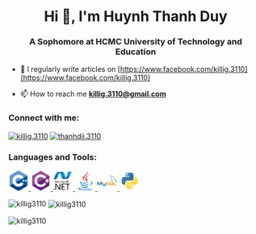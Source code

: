 <h1 align="center">Hi 👋, I'm Huynh Thanh Duy</h1>
<h3 align="center">A Sophomore at HCMC University of Technology and Education</h3>

- 📝 I regularly write articles on [https://www.facebook.com/killig.3110](https://www.facebook.com/killig.3110)

- 📫 How to reach me **killig.3110@gmail.com**

<h3 align="left">Connect with me:</h3>
<p align="left">
<a href="https://fb.com/killig.3110" target="blank"><img align="center" src="https://raw.githubusercontent.com/rahuldkjain/github-profile-readme-generator/master/src/images/icons/Social/facebook.svg" alt="killig.3110" height="30" width="40" /></a>
<a href="https://instagram.com/thanhdii.3110" target="blank"><img align="center" src="https://raw.githubusercontent.com/rahuldkjain/github-profile-readme-generator/master/src/images/icons/Social/instagram.svg" alt="thanhdii.3110" height="30" width="40" /></a>
</p>

<h3 align="left">Languages and Tools:</h3>
<p align="left"> <a href="https://www.w3schools.com/cpp/" target="_blank" rel="noreferrer"> <img src="https://raw.githubusercontent.com/devicons/devicon/master/icons/cplusplus/cplusplus-original.svg" alt="cplusplus" width="40" height="40"/> </a> <a href="https://www.w3schools.com/cs/" target="_blank" rel="noreferrer"> <img src="https://raw.githubusercontent.com/devicons/devicon/master/icons/csharp/csharp-original.svg" alt="csharp" width="40" height="40"/> </a> <a href="https://dotnet.microsoft.com/" target="_blank" rel="noreferrer"> <img src="https://raw.githubusercontent.com/devicons/devicon/master/icons/dot-net/dot-net-original-wordmark.svg" alt="dotnet" width="40" height="40"/> </a> <a href="https://www.java.com" target="_blank" rel="noreferrer"> <img src="https://raw.githubusercontent.com/devicons/devicon/master/icons/java/java-original.svg" alt="java" width="40" height="40"/> </a> <a href="https://www.mysql.com/" target="_blank" rel="noreferrer"> <img src="https://raw.githubusercontent.com/devicons/devicon/master/icons/mysql/mysql-original-wordmark.svg" alt="mysql" width="40" height="40"/> </a> <a href="https://www.python.org" target="_blank" rel="noreferrer"> <img src="https://raw.githubusercontent.com/devicons/devicon/master/icons/python/python-original.svg" alt="python" width="40" height="40"/> </a> </p>

<p><img align="left" src="https://github-readme-stats.vercel.app/api/top-langs?username=killig3110&show_icons=true&locale=en&layout=compact" alt="killig3110" /></p>

<p>&nbsp;<img align="center" src="https://github-readme-stats.vercel.app/api?username=killig3110&show_icons=true&locale=en" alt="killig3110" /></p>

<p><img align="center" src="https://github-readme-streak-stats.herokuapp.com/?user=killig3110&" alt="killig3110" /></p>

